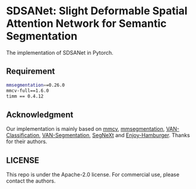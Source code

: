 # SDSANet: Slight Deformable Spatial Attention Network for Semantic Segmentation

The implementation of SDSANet in Pytorch. 

## Requirement
```bash
mmsegmentation==0.26.0
mmcv-full==1.6.0
timm == 0.4.12
```

## Acknowledgment
Our implementation is mainly based on [mmcv](https://github.com/open-mmlab/mmcv), [mmsegmentation](https://github.com/open-mmlab/mmsegmentation/), [VAN-Classification](https://github.com/Visual-Attention-Network/VAN-Classification), [VAN-Segmentation](https://github.com/Visual-Attention-Network/VAN-Segmentation), [SegNeXt](https://github.com/Visual-Attention-Network/SegNeXt) and [Enjoy-Hamburger](https://github.com/Gsunshine/Enjoy-Hamburger). Thanks for their authors.

## LICENSE

This repo is under the Apache-2.0 license. For commercial use, please contact the authors.
